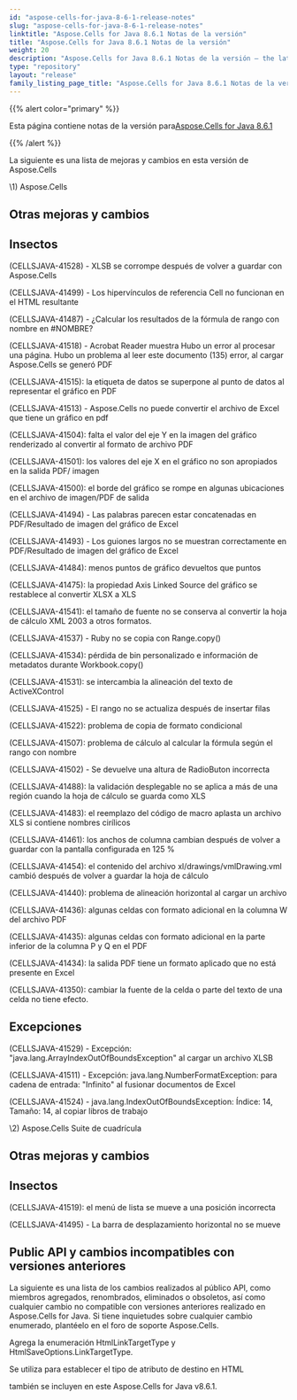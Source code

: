 ```yaml
---
id: "aspose-cells-for-java-8-6-1-release-notes"
slug: "aspose-cells-for-java-8-6-1-release-notes"
linktitle: "Aspose.Cells for Java 8.6.1 Notas de la versión"
title: "Aspose.Cells for Java 8.6.1 Notas de la versión"
weight: 20
description: "Aspose.Cells for Java 8.6.1 Notas de la versión – the latest updates and fixes."
type: "repository"
layout: "release"
family_listing_page_title: "Aspose.Cells for Java 8.6.1 Notas de la versión"
---
```

{{% alert color="primary" %}} 

 Esta página contiene notas de la versión para[Aspose.Cells for Java 8.6.1](https://releases.aspose.com/cells/java/new-releases/aspose.cells-for-java-8.6.1/)

{{% /alert %}} 

 La siguiente es una lista de mejoras y cambios en esta versión de Aspose.Cells



\1) Aspose.Cells 


## **Otras mejoras y cambios**

## **Insectos**


 (CELLSJAVA-41528) - XLSB se corrompe después de volver a guardar con Aspose.Cells

(CELLSJAVA-41499) - Los hipervínculos de referencia Cell no funcionan en el HTML resultante

 (CELLSJAVA-41487) - ¿Calcular los resultados de la fórmula de rango con nombre en #NOMBRE?

 (CELLSJAVA-41518) - Acrobat Reader muestra Hubo un error al procesar una página. Hubo un problema al leer este documento (135) error, al cargar Aspose.Cells se generó PDF

 (CELLSJAVA-41515): la etiqueta de datos se superpone al punto de datos al representar el gráfico en PDF

 (CELLSJAVA-41513) - Aspose.Cells no puede convertir el archivo de Excel que tiene un gráfico en pdf

 (CELLSJAVA-41504): falta el valor del eje Y en la imagen del gráfico renderizado al convertir al formato de archivo PDF

 (CELLSJAVA-41501): los valores del eje X en el gráfico no son apropiados en la salida PDF/ imagen

 (CELLSJAVA-41500): el borde del gráfico se rompe en algunas ubicaciones en el archivo de imagen/PDF de salida

 (CELLSJAVA-41494) - Las palabras parecen estar concatenadas en PDF/Resultado de imagen del gráfico de Excel

(CELLSJAVA-41493) - Los guiones largos no se muestran correctamente en PDF/Resultado de imagen del gráfico de Excel

 (CELLSJAVA-41484): menos puntos de gráfico devueltos que puntos

 (CELLSJAVA-41475): la propiedad Axis Linked Source del gráfico se restablece al convertir XLSX a XLS

 (CELLSJAVA-41541): el tamaño de fuente no se conserva al convertir la hoja de cálculo XML 2003 a otros formatos.

 (CELLSJAVA-41537) - Ruby no se copia con Range.copy()

 (CELLSJAVA-41534): pérdida de bin personalizado e información de metadatos durante Workbook.copy()

 (CELLSJAVA-41531): se intercambia la alineación del texto de ActiveXControl

 (CELLSJAVA-41525) - El rango no se actualiza después de insertar filas

 (CELLSJAVA-41522): problema de copia de formato condicional

 (CELLSJAVA-41507): problema de cálculo al calcular la fórmula según el rango con nombre

 (CELLSJAVA-41502) - Se devuelve una altura de RadioButon incorrecta

(CELLSJAVA-41488): la validación desplegable no se aplica a más de una región cuando la hoja de cálculo se guarda como XLS

 (CELLSJAVA-41483): el reemplazo del código de macro aplasta un archivo XLS si contiene nombres cirílicos

 (CELLSJAVA-41461): los anchos de columna cambian después de volver a guardar con la pantalla configurada en 125 %

 (CELLSJAVA-41454): el contenido del archivo xl/drawings/vmlDrawing.vml cambió después de volver a guardar la hoja de cálculo

 (CELLSJAVA-41440): problema de alineación horizontal al cargar un archivo

 (CELLSJAVA-41436): algunas celdas con formato adicional en la columna W del archivo PDF

 (CELLSJAVA-41435): algunas celdas con formato adicional en la parte inferior de la columna P y Q en el PDF

 (CELLSJAVA-41434): la salida PDF tiene un formato aplicado que no está presente en Excel

 (CELLSJAVA-41350): cambiar la fuente de la celda o parte del texto de una celda no tiene efecto.


## **Excepciones**


(CELLSJAVA-41529) - Excepción: "java.lang.ArrayIndexOutOfBoundsException" al cargar un archivo XLSB

 (CELLSJAVA-41511) - Excepción: java.lang.NumberFormatException: para cadena de entrada: "Infinito" al fusionar documentos de Excel

 (CELLSJAVA-41524) - java.lang.IndexOutOfBoundsException: Índice: 14, Tamaño: 14, al copiar libros de trabajo



 \2) Aspose.Cells Suite de cuadrícula


## **Otras mejoras y cambios**

## **Insectos**


 (CELLSJAVA-41519): el menú de lista se mueve a una posición incorrecta

 (CELLSJAVA-41495) - La barra de desplazamiento horizontal no se mueve


## **Public API y cambios incompatibles con versiones anteriores**


 La siguiente es una lista de los cambios realizados al público API, como miembros agregados, renombrados, eliminados o obsoletos, así como cualquier cambio no compatible con versiones anteriores realizado en Aspose.Cells for Java. Si tiene inquietudes sobre cualquier cambio enumerado, plantéelo en el foro de soporte Aspose.Cells.



 Agrega la enumeración HtmlLinkTargetType y HtmlSaveOptions.LinkTargetType.

 Se utiliza para establecer el tipo de atributo de destino en HTML

 también se incluyen en este Aspose.Cells for Java v8.6.1.
